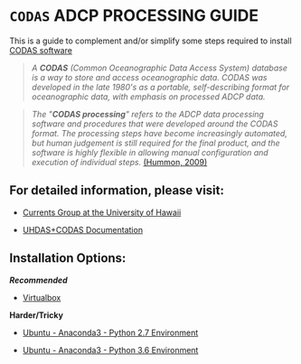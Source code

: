 # ``CODAS`` ADCP PROCESSING GUIDE

This is a guide to complement and/or simplify some steps required to install [CODAS software](https://currents.soest.hawaii.edu/docs/adcp_doc/codas_setup/index.html)

>*A **CODAS** (Common Oceanographic Data Access System) database is a way to store and access oceanographic data. CODAS was developed in the late 1980's as a portable, self-describing format for oceanographic data, with emphasis on processed ADCP data.*


>*The "**CODAS processing**" refers to the ADCP data processing software and procedures that were developed around the CODAS format. The processing steps have become increasingly automated, but human judgement is still required for the final product, and the software is highly flexible in allowing manual configuration and execution of individual steps.* [(Hummon, 2009)](https://currents.soest.hawaii.edu/docs/adcp_doc/)


## For detailed  information, please visit:
- [Currents Group at the University of Hawaii](https://currents.soest.hawaii.edu/home/)

- [UHDAS+CODAS Documentation](https://currents.soest.hawaii.edu/docs/adcp_doc/)



## Installation Options:

***Recommended***

- [Virtualbox](https://currents.soest.hawaii.edu/docs/adcp_doc/codas_setup/virtual_computer/index.html)


**Harder/Tricky**

- [Ubuntu - Anaconda3 - Python 2.7 Environment](https://github.com/fcarvalhopacheco/CODAS-installation/blob/master/installation/anaconda3_py27.md)

- [Ubuntu - Anaconda3 - Python 3.6 Environment](https://github.com/fcarvalhopacheco/CODAS-installation/blob/master/installation/anaconda3_py36.md)



